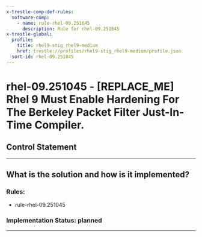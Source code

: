 ```yaml
---
x-trestle-comp-def-rules:
  software-comp:
    - name: rule-rhel-09.251045
      description: Rule for rhel-09.251045
x-trestle-global:
  profile:
    title: rhel9-stig_rhel9-medium
    href: trestle://profiles/rhel9-stig_rhel9-medium/profile.json
  sort-id: rhel-09.251045
---
```


# rhel-09.251045 - \[REPLACE_ME\] Rhel 9 Must Enable Hardening For The Berkeley Packet Filter Just-In-Time Compiler.

## Control Statement

______________________________________________________________________

## What is the solution and how is it implemented?

<!-- For implementation status enter one of: implemented, partial, planned, alternative, not-applicable -->

<!-- Note that the list of rules under ### Rules: is read-only and changes will not be captured after assembly to JSON -->

<!-- Add control implementation description here for control: rhel-09.251045 -->

### Rules:

  - rule-rhel-09.251045

### Implementation Status: planned

______________________________________________________________________

